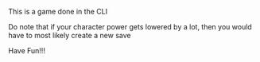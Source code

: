 This is a game done in the CLI

Do note that if your character power gets lowered by a lot, then you would have to most likely create a new save

Have Fun!!!
